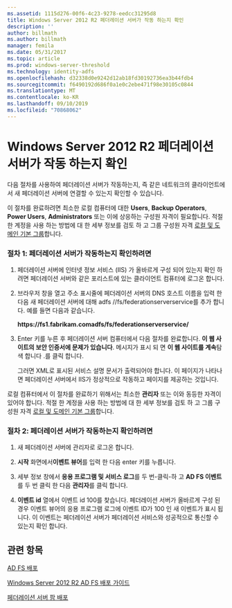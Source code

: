 ```yaml
---
ms.assetid: 1115d276-00f6-4c23-9278-eedcc31295d8
title: Windows Server 2012 R2 페더레이션 서버가 작동 하는지 확인
description: ''
author: billmath
ms.author: billmath
manager: femila
ms.date: 05/31/2017
ms.topic: article
ms.prod: windows-server-threshold
ms.technology: identity-adfs
ms.openlocfilehash: d32338d0e9242d12ab18fd30192736ea3b44fdb4
ms.sourcegitcommit: f6490192d686f0a1e0c2ebe471f98e30105c0844
ms.translationtype: MT
ms.contentlocale: ko-KR
ms.lasthandoff: 09/10/2019
ms.locfileid: "70868062"
---
```

# <a name="verify-your-windows-server-2012-r2-federation-server-is-operational"></a>Windows Server 2012 R2 페더레이션 서버가 작동 하는지 확인



다음 절차를 사용하여 페더레이션 서버가 작동하는지, 즉 같은 네트워크의 클라이언트에서 새 페더레이션 서버에 연결할 수 있는지 확인할 수 있습니다.  
  
이 절차를 완료하려면 최소한 로컬 컴퓨터에 대한 **Users**, **Backup Operators**, **Power Users**, **Administrators** 또는 이에 상응하는 구성원 자격이 필요합니다.  적절 한 계정을 사용 하는 방법에 대 한 세부 정보를 검토 하 고 그룹 구성원 자격 [로컬 및 도메인 기본 그룹](https://go.microsoft.com/fwlink/?LinkId=83477)합니다.   
  
### <a name="procedure-1-to-verify-that-a-federation-server-is-operational"></a>절차 1: 페더레이션 서버가 작동하는지 확인하려면  
  
1.  페더레이션 서버에 인터넷 정보 서비스 \(IIS\) 가 올바르게 구성 되어 있는지 확인 하려면 페더레이션 서버와 같은 포리스트에 있는 클라이언트 컴퓨터에 로그온 합니다.  
  
2.  브라우저 창을 열고 주소 표시줄에 페더레이션 서버의 DNS 호스트 이름을 입력 한 다음 새 페더레이션 서버에 대해 adfs \/\/fs\/federationserverservice를 추가 합니다. 예를 들면 다음과 같습니다.  
  
    **https:\/\/fs1.fabrikam.comadfs\/fs\/federationserverservice\/**  
  
3.  Enter 키를 누른 후 페더레이션 서버 컴퓨터에서 다음 절차를 완료합니다. **이 웹 사이트의 보안 인증서에 문제가 있습니다**. 메시지가 표시 되 면 **이 웹 사이트를 계속**탐색 합니다 .를 클릭 합니다.  
  
    그러면 XML로 표시된 서비스 설명 문서가 출력되어야 합니다. 이 페이지가 나타나면 페더레이션 서버에서 IIS가 정상적으로 작동하고 페이지를 제공하는 것입니다.  
  
로컬 컴퓨터에서 이 절차를 완료하기 위해서는 최소한 **관리자** 또는 이와 동등한 자격이 있어야 합니다.  적절 한 계정을 사용 하는 방법에 대 한 세부 정보를 검토 하 고 그룹 구성원 자격 [로컬 및 도메인 기본 그룹](https://go.microsoft.com/fwlink/?LinkId=83477)합니다.   
  
### <a name="procedure-2-to-verify-that-a-federation-server-is-operational"></a>절차 2: 페더레이션 서버가 작동하는지 확인하려면  
  
1.  새 페더레이션 서버에 관리자로 로그온 합니다.  
  
2.  **시작** 화면에서**이벤트 뷰어**를 입력 한 다음 enter 키를 누릅니다.  
  
3.  세부 정보 창에서 **응용 프로그램 및 서비스 로그**를 두 번\-클릭\-하 고 **AD FS 이벤트**를 두 번 클릭 한 다음 **관리자**를 클릭 합니다.  
  
4.  **이벤트 id** 열에서 이벤트 id 100를 찾습니다. 페더레이션 서버가 올바르게 구성 된 경우 이벤트 뷰어의 응용 프로그램 로그에 이벤트 ID가 100 인 새 이벤트가 표시 됩니다. 이 이벤트는 페더레이션 서버가 페더레이션 서비스와 성공적으로 통신할 수 있는지 확인 합니다.  
  
## <a name="see-also"></a>관련 항목 

[AD FS 배포](../../ad-fs/AD-FS-Deployment.md)  

[Windows Server 2012 R2 AD FS 배포 가이드](../../ad-fs/deployment/Windows-Server-2012-R2-AD-FS-Deployment-Guide.md)  
 
[페더레이션 서버 팜 배포](../../ad-fs/deployment/Deploying-a-Federation-Server-Farm.md)  
   
  

